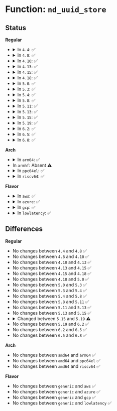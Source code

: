 # Function: <code>nd_uuid_store</code>

## Status
<b>Regular</b>
<ul>
<li>
<details>
<summary>In <code>4.4</code>: ✅</summary>

```c
int nd_uuid_store(struct device *dev, u8 **uuid_out, const char *buf, size_t len);
```

**Collision:** Unique Global

**Inline:** No

**Transformation:** False

**Instances:**

```
In drivers/nvdimm/core.c (ffffffff81597190)
Location: drivers/nvdimm/core.c:156
Inline: False
Direct callers:
  - drivers/nvdimm/namespace_devs.c:uuid_store
  - drivers/nvdimm/btt_devs.c:uuid_store
  - drivers/nvdimm/pfn_devs.c:uuid_store
```
**Symbols:**

```
ffffffff81597190-ffffffff8159731a: nd_uuid_store (STB_GLOBAL)
```
</details>
</li>
<li>
<details>
<summary>In <code>4.8</code>: ✅</summary>

```c
int nd_uuid_store(struct device *dev, u8 **uuid_out, const char *buf, size_t len);
```

**Collision:** Unique Global

**Inline:** No

**Transformation:** False

**Instances:**

```
In drivers/nvdimm/core.c (ffffffff815ec350)
Location: drivers/nvdimm/core.c:259
Inline: False
Direct callers:
  - drivers/nvdimm/namespace_devs.c:uuid_store
  - drivers/nvdimm/btt_devs.c:uuid_store
  - drivers/nvdimm/pfn_devs.c:uuid_store
```
**Symbols:**

```
ffffffff815ec350-ffffffff815ec4e2: nd_uuid_store (STB_GLOBAL)
```
</details>
</li>
<li>
<details>
<summary>In <code>4.10</code>: ✅</summary>

```c
int nd_uuid_store(struct device *dev, u8 **uuid_out, const char *buf, size_t len);
```

**Collision:** Unique Global

**Inline:** No

**Transformation:** False

**Instances:**

```
In drivers/nvdimm/core.c (ffffffff81619130)
Location: drivers/nvdimm/core.c:259
Inline: False
Direct callers:
  - drivers/nvdimm/namespace_devs.c:uuid_store
  - drivers/nvdimm/btt_devs.c:uuid_store
  - drivers/nvdimm/pfn_devs.c:uuid_store
```
**Symbols:**

```
ffffffff81619130-ffffffff816192c2: nd_uuid_store (STB_GLOBAL)
```
</details>
</li>
<li>
<details>
<summary>In <code>4.13</code>: ✅</summary>

```c
int nd_uuid_store(struct device *dev, u8 **uuid_out, const char *buf, size_t len);
```

**Collision:** Unique Global

**Inline:** No

**Transformation:** False

**Instances:**

```
In drivers/nvdimm/core.c (ffffffff8162cf80)
Location: drivers/nvdimm/core.c:259
Inline: False
Direct callers:
  - drivers/nvdimm/namespace_devs.c:uuid_store
  - drivers/nvdimm/btt_devs.c:uuid_store
  - drivers/nvdimm/pfn_devs.c:uuid_store
```
**Symbols:**

```
ffffffff8162cf80-ffffffff8162d113: nd_uuid_store (STB_GLOBAL)
```
</details>
</li>
<li>
<details>
<summary>In <code>4.15</code>: ✅</summary>

```c
int nd_uuid_store(struct device *dev, u8 **uuid_out, const char *buf, size_t len);
```

**Collision:** Unique Global

**Inline:** No

**Transformation:** False

**Instances:**

```
In drivers/nvdimm/core.c (ffffffff81695720)
Location: drivers/nvdimm/core.c:259
Inline: False
Direct callers:
  - drivers/nvdimm/namespace_devs.c:uuid_store
  - drivers/nvdimm/btt_devs.c:uuid_store
  - drivers/nvdimm/pfn_devs.c:uuid_store
```
**Symbols:**

```
ffffffff81695720-ffffffff816958b3: nd_uuid_store (STB_GLOBAL)
```
</details>
</li>
<li>
<details>
<summary>In <code>4.18</code>: ✅</summary>

```c
int nd_uuid_store(struct device *dev, u8 **uuid_out, const char *buf, size_t len);
```

**Collision:** Unique Global

**Inline:** No

**Transformation:** False

**Instances:**

```
In drivers/nvdimm/core.c (ffffffff816d17e0)
Location: drivers/nvdimm/core.c:259
Inline: False
Direct callers:
  - drivers/nvdimm/namespace_devs.c:uuid_store
  - drivers/nvdimm/btt_devs.c:uuid_store
  - drivers/nvdimm/pfn_devs.c:uuid_store
```
**Symbols:**

```
ffffffff816d17e0-ffffffff816d1963: nd_uuid_store (STB_GLOBAL)
```
</details>
</li>
<li>
<details>
<summary>In <code>5.0</code>: ✅</summary>

```c
int nd_uuid_store(struct device *dev, u8 **uuid_out, const char *buf, size_t len);
```

**Collision:** Unique Global

**Inline:** No

**Transformation:** False

**Instances:**

```
In drivers/nvdimm/core.c (ffffffff816f2e70)
Location: drivers/nvdimm/core.c:259
Inline: False
Direct callers:
  - drivers/nvdimm/namespace_devs.c:uuid_store
  - drivers/nvdimm/btt_devs.c:uuid_store
  - drivers/nvdimm/pfn_devs.c:uuid_store
```
**Symbols:**

```
ffffffff816f2e70-ffffffff816f2ff3: nd_uuid_store (STB_GLOBAL)
```
</details>
</li>
<li>
<details>
<summary>In <code>5.3</code>: ✅</summary>

```c
int nd_uuid_store(struct device *dev, u8 **uuid_out, const char *buf, size_t len);
```

**Collision:** Unique Global

**Inline:** No

**Transformation:** False

**Instances:**

```
In drivers/nvdimm/core.c (ffffffff8172c3b0)
Location: drivers/nvdimm/core.c:251
Inline: False
Direct callers:
  - drivers/nvdimm/namespace_devs.c:uuid_store
  - drivers/nvdimm/btt_devs.c:uuid_store
  - drivers/nvdimm/pfn_devs.c:uuid_store
```
**Symbols:**

```
ffffffff8172c3b0-ffffffff8172c52e: nd_uuid_store (STB_GLOBAL)
```
</details>
</li>
<li>
<details>
<summary>In <code>5.4</code>: ✅</summary>

```c
int nd_uuid_store(struct device *dev, u8 **uuid_out, const char *buf, size_t len);
```

**Collision:** Unique Global

**Inline:** No

**Transformation:** False

**Instances:**

```
In drivers/nvdimm/core.c (ffffffff817505f0)
Location: drivers/nvdimm/core.c:251
Inline: False
Direct callers:
  - drivers/nvdimm/namespace_devs.c:uuid_store
  - drivers/nvdimm/btt_devs.c:uuid_store
  - drivers/nvdimm/pfn_devs.c:uuid_store
```
**Symbols:**

```
ffffffff817505f0-ffffffff8175076e: nd_uuid_store (STB_GLOBAL)
```
</details>
</li>
<li>
<details>
<summary>In <code>5.8</code>: ✅</summary>

```c
int nd_uuid_store(struct device *dev, u8 **uuid_out, const char *buf, size_t len);
```

**Collision:** Unique Global

**Inline:** No

**Transformation:** False

**Instances:**

```
In drivers/nvdimm/core.c (ffffffff8180ef40)
Location: drivers/nvdimm/core.c:251
Inline: False
Direct callers:
  - drivers/nvdimm/namespace_devs.c:uuid_store
  - drivers/nvdimm/btt_devs.c:uuid_store
  - drivers/nvdimm/pfn_devs.c:uuid_store
```
**Symbols:**

```
ffffffff8180ef40-ffffffff8180efcd: nd_uuid_store (STB_GLOBAL)
```
</details>
</li>
<li>
<details>
<summary>In <code>5.11</code>: ✅</summary>

```c
int nd_uuid_store(struct device *dev, u8 **uuid_out, const char *buf, size_t len);
```

**Collision:** Unique Global

**Inline:** No

**Transformation:** False

**Instances:**

```
In drivers/nvdimm/core.c (ffffffff8181deb0)
Location: drivers/nvdimm/core.c:251
Inline: False
Direct callers:
  - drivers/nvdimm/namespace_devs.c:uuid_store
  - drivers/nvdimm/btt_devs.c:uuid_store
  - drivers/nvdimm/pfn_devs.c:uuid_store
```
**Symbols:**

```
ffffffff8181deb0-ffffffff8181df3d: nd_uuid_store (STB_GLOBAL)
```
</details>
</li>
<li>
<details>
<summary>In <code>5.13</code>: ✅</summary>

```c
int nd_uuid_store(struct device *dev, u8 **uuid_out, const char *buf, size_t len);
```

**Collision:** Unique Global

**Inline:** No

**Transformation:** False

**Instances:**

```
In drivers/nvdimm/core.c (ffffffff81801110)
Location: drivers/nvdimm/core.c:251
Inline: False
Direct callers:
  - drivers/nvdimm/namespace_devs.c:uuid_store
  - drivers/nvdimm/btt_devs.c:uuid_store
  - drivers/nvdimm/pfn_devs.c:uuid_store
```
**Symbols:**

```
ffffffff81801110-ffffffff81801287: nd_uuid_store (STB_GLOBAL)
```
</details>
</li>
<li>
<details>
<summary>In <code>5.15</code>: ✅</summary>

```c
int nd_uuid_store(struct device *dev, u8 **uuid_out, const char *buf, size_t len);
```

**Collision:** Unique Global

**Inline:** No

**Transformation:** False

**Instances:**

```
In drivers/nvdimm/core.c (ffffffff8188b520)
Location: drivers/nvdimm/core.c:251
Inline: False
Direct callers:
  - drivers/nvdimm/namespace_devs.c:uuid_store
  - drivers/nvdimm/btt_devs.c:uuid_store
  - drivers/nvdimm/pfn_devs.c:uuid_store
```
**Symbols:**

```
ffffffff8188b520-ffffffff8188b6b7: nd_uuid_store (STB_GLOBAL)
```
</details>
</li>
<li>
<details>
<summary>In <code>5.19</code>: ✅</summary>

```c
int nd_uuid_store(struct device *dev, uuid_t **uuid_out, const char *buf, size_t len);
```

**Collision:** Unique Global

**Inline:** No

**Transformation:** False

**Instances:**

```
In drivers/nvdimm/core.c (ffffffff819d48a0)
Location: drivers/nvdimm/core.c:220
Inline: False
Direct callers:
  - drivers/nvdimm/namespace_devs.c:uuid_store
  - drivers/nvdimm/btt_devs.c:uuid_store
  - drivers/nvdimm/pfn_devs.c:uuid_store
```
**Symbols:**

```
ffffffff819d48a0-ffffffff819d4950: nd_uuid_store (STB_GLOBAL)
```
</details>
</li>
<li>
<details>
<summary>In <code>6.2</code>: ✅</summary>

```c
int nd_uuid_store(struct device *dev, uuid_t **uuid_out, const char *buf, size_t len);
```

**Collision:** Unique Global

**Inline:** No

**Transformation:** False

**Instances:**

```
In drivers/nvdimm/core.c (ffffffff81b4f150)
Location: drivers/nvdimm/core.c:220
Inline: False
Direct callers:
  - drivers/nvdimm/namespace_devs.c:uuid_store
  - drivers/nvdimm/btt_devs.c:uuid_store
  - drivers/nvdimm/pfn_devs.c:uuid_store
```
**Symbols:**

```
ffffffff81b4f150-ffffffff81b4f200: nd_uuid_store (STB_GLOBAL)
```
</details>
</li>
<li>
<details>
<summary>In <code>6.5</code>: ✅</summary>

```c
int nd_uuid_store(struct device *dev, uuid_t **uuid_out, const char *buf, size_t len);
```

**Collision:** Unique Global

**Inline:** No

**Transformation:** False

**Instances:**

```
In drivers/nvdimm/core.c (ffffffff81ba25a0)
Location: drivers/nvdimm/core.c:220
Inline: False
Direct callers:
  - drivers/nvdimm/namespace_devs.c:uuid_store
  - drivers/nvdimm/btt_devs.c:uuid_store
  - drivers/nvdimm/pfn_devs.c:uuid_store
```
**Symbols:**

```
ffffffff81ba25a0-ffffffff81ba2650: nd_uuid_store (STB_GLOBAL)
```
</details>
</li>
<li>
<details>
<summary>In <code>6.8</code>: ✅</summary>

```c
int nd_uuid_store(struct device *dev, uuid_t **uuid_out, const char *buf, size_t len);
```

**Collision:** Unique Global

**Inline:** No

**Transformation:** False

**Instances:**

```
In drivers/nvdimm/core.c (ffffffff81bf6760)
Location: drivers/nvdimm/core.c:220
Inline: False
Direct callers:
  - drivers/nvdimm/namespace_devs.c:uuid_store
  - drivers/nvdimm/btt_devs.c:uuid_store
  - drivers/nvdimm/pfn_devs.c:uuid_store
```
**Symbols:**

```
ffffffff81bf6760-ffffffff81bf6810: nd_uuid_store (STB_GLOBAL)
```
</details>
</li>
</ul>
<b>Arch</b>
<ul>
<li>
<details>
<summary>In <code>arm64</code>: ✅</summary>

```c
int nd_uuid_store(struct device *dev, u8 **uuid_out, const char *buf, size_t len);
```

**Collision:** Unique Global

**Inline:** No

**Transformation:** False

**Instances:**

```
In drivers/nvdimm/core.c (ffff800010950438)
Location: drivers/nvdimm/core.c:251
Inline: False
Direct callers:
  - drivers/nvdimm/namespace_devs.c:uuid_store
  - drivers/nvdimm/btt_devs.c:uuid_store
```
**Symbols:**

```
ffff800010950438-ffff8000109505e4: nd_uuid_store (STB_GLOBAL)
```
</details>
</li>
<li>
In <code>armhf</code>: Absent ⚠️
</li>
<li>
<details>
<summary>In <code>ppc64el</code>: ✅</summary>

```c
int nd_uuid_store(struct device *dev, u8 **uuid_out, const char *buf, size_t len);
```

**Collision:** Unique Global

**Inline:** No

**Transformation:** False

**Instances:**

```
In drivers/nvdimm/core.c (c0000000009fcd10)
Location: drivers/nvdimm/core.c:251
Inline: False
Direct callers:
  - drivers/nvdimm/namespace_devs.c:uuid_store
  - drivers/nvdimm/btt_devs.c:uuid_store
  - drivers/nvdimm/pfn_devs.c:uuid_store
```
**Symbols:**

```
c0000000009fcd10-c0000000009fcf3c: nd_uuid_store (STB_GLOBAL)
```
</details>
</li>
<li>
<details>
<summary>In <code>riscv64</code>: ✅</summary>

```c
int nd_uuid_store(struct device *dev, u8 **uuid_out, const char *buf, size_t len);
```

**Collision:** Unique Global

**Inline:** No

**Transformation:** False

**Instances:**

```
In drivers/nvdimm/core.c (ffffffe0005c06a4)
Location: drivers/nvdimm/core.c:251
Inline: False
Direct callers:
  - drivers/nvdimm/namespace_devs.c:uuid_store
  - drivers/nvdimm/btt_devs.c:uuid_store
```
**Symbols:**

```
ffffffe0005c06a4-ffffffe0005c07fe: nd_uuid_store (STB_GLOBAL)
```
</details>
</li>
</ul>
<b>Flavor</b>
<ul>
<li>
<details>
<summary>In <code>aws</code>: ✅</summary>

```c
int nd_uuid_store(struct device *dev, u8 **uuid_out, const char *buf, size_t len);
```

**Collision:** Unique Global

**Inline:** No

**Transformation:** False

**Instances:**

```
In drivers/nvdimm/core.c (ffffffff81704ce0)
Location: drivers/nvdimm/core.c:251
Inline: False
Direct callers:
  - drivers/nvdimm/namespace_devs.c:uuid_store
  - drivers/nvdimm/btt_devs.c:uuid_store
  - drivers/nvdimm/pfn_devs.c:uuid_store
```
**Symbols:**

```
ffffffff81704ce0-ffffffff81704e5e: nd_uuid_store (STB_GLOBAL)
```
</details>
</li>
<li>
<details>
<summary>In <code>azure</code>: ✅</summary>

```c
int nd_uuid_store(struct device *dev, u8 **uuid_out, const char *buf, size_t len);
```

**Collision:** Unique Global

**Inline:** No

**Transformation:** False

**Instances:**

```
In drivers/nvdimm/core.c (ffffffff816d8760)
Location: drivers/nvdimm/core.c:251
Inline: False
Direct callers:
  - drivers/nvdimm/namespace_devs.c:uuid_store
  - drivers/nvdimm/btt_devs.c:uuid_store
  - drivers/nvdimm/pfn_devs.c:uuid_store
```
**Symbols:**

```
ffffffff816d8760-ffffffff816d88de: nd_uuid_store (STB_GLOBAL)
```
</details>
</li>
<li>
<details>
<summary>In <code>gcp</code>: ✅</summary>

```c
int nd_uuid_store(struct device *dev, u8 **uuid_out, const char *buf, size_t len);
```

**Collision:** Unique Global

**Inline:** No

**Transformation:** False

**Instances:**

```
In drivers/nvdimm/core.c (ffffffff81743ab0)
Location: drivers/nvdimm/core.c:251
Inline: False
Direct callers:
  - drivers/nvdimm/namespace_devs.c:uuid_store
  - drivers/nvdimm/btt_devs.c:uuid_store
  - drivers/nvdimm/pfn_devs.c:uuid_store
```
**Symbols:**

```
ffffffff81743ab0-ffffffff81743c2e: nd_uuid_store (STB_GLOBAL)
```
</details>
</li>
<li>
<details>
<summary>In <code>lowlatency</code>: ✅</summary>

```c
int nd_uuid_store(struct device *dev, u8 **uuid_out, const char *buf, size_t len);
```

**Collision:** Unique Global

**Inline:** No

**Transformation:** False

**Instances:**

```
In drivers/nvdimm/core.c (ffffffff8175ef00)
Location: drivers/nvdimm/core.c:251
Inline: False
Direct callers:
  - drivers/nvdimm/namespace_devs.c:uuid_store
  - drivers/nvdimm/btt_devs.c:uuid_store
  - drivers/nvdimm/pfn_devs.c:uuid_store
```
**Symbols:**

```
ffffffff8175ef00-ffffffff8175f07e: nd_uuid_store (STB_GLOBAL)
```
</details>
</li>
</ul>

## Differences
<b>Regular</b>
<ul>
<li>
No changes between <code>4.4</code> and <code>4.8</code> ✅
</li>
<li>
No changes between <code>4.8</code> and <code>4.10</code> ✅
</li>
<li>
No changes between <code>4.10</code> and <code>4.13</code> ✅
</li>
<li>
No changes between <code>4.13</code> and <code>4.15</code> ✅
</li>
<li>
No changes between <code>4.15</code> and <code>4.18</code> ✅
</li>
<li>
No changes between <code>4.18</code> and <code>5.0</code> ✅
</li>
<li>
No changes between <code>5.0</code> and <code>5.3</code> ✅
</li>
<li>
No changes between <code>5.3</code> and <code>5.4</code> ✅
</li>
<li>
No changes between <code>5.4</code> and <code>5.8</code> ✅
</li>
<li>
No changes between <code>5.8</code> and <code>5.11</code> ✅
</li>
<li>
No changes between <code>5.11</code> and <code>5.13</code> ✅
</li>
<li>
No changes between <code>5.13</code> and <code>5.15</code> ✅
</li>
<li>
<details>
<summary>Changed between <code>5.15</code> and <code>5.19</code> ⚠️</summary>
<ul>
<li>
<b>Param type changed. </b>
<code>u8 **uuid_out</code> ➡️ <code>uuid_t **uuid_out</code>
</li>
</ul>
</details>
</li>
<li>
No changes between <code>5.19</code> and <code>6.2</code> ✅
</li>
<li>
No changes between <code>6.2</code> and <code>6.5</code> ✅
</li>
<li>
No changes between <code>6.5</code> and <code>6.8</code> ✅
</li>
</ul>
<b>Arch</b>
<ul>
<li>
No changes between <code>amd64</code> and <code>arm64</code> ✅
</li>
<li>
No changes between <code>amd64</code> and <code>ppc64el</code> ✅
</li>
<li>
No changes between <code>amd64</code> and <code>riscv64</code> ✅
</li>
</ul>
<b>Flavor</b>
<ul>
<li>
No changes between <code>generic</code> and <code>aws</code> ✅
</li>
<li>
No changes between <code>generic</code> and <code>azure</code> ✅
</li>
<li>
No changes between <code>generic</code> and <code>gcp</code> ✅
</li>
<li>
No changes between <code>generic</code> and <code>lowlatency</code> ✅
</li>
</ul>
